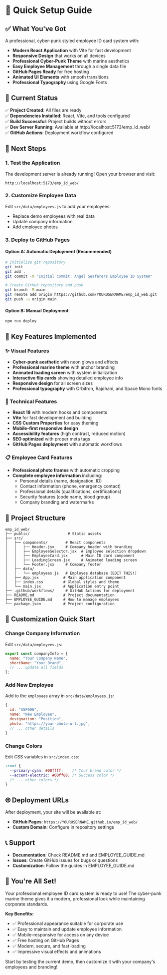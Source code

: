 # 🚀 Quick Setup Guide

## ✅ What You've Got

A professional, cyber-punk styled employee ID card system with:

- **Modern React Application** with Vite for fast development
- **Responsive Design** that works on all devices
- **Professional Cyber-Punk Theme** with marine aesthetics
- **Easy Employee Management** through a single data file
- **GitHub Pages Ready** for free hosting
- **Animated UI Elements** with smooth transitions
- **Professional Typography** using Google Fonts

## 🎯 Current Status

✅ **Project Created**: All files are ready  
✅ **Dependencies Installed**: React, Vite, and tools configured  
✅ **Build Successful**: Project builds without errors  
✅ **Dev Server Running**: Available at http://localhost:5173/emp_id_web/  
✅ **GitHub Actions**: Deployment workflow configured  

## 🚀 Next Steps

### 1. Test the Application
The development server is already running! Open your browser and visit:
```
http://localhost:5173/emp_id_web/
```

### 2. Customize Employee Data
Edit `src/data/employees.js` to add your employees:
- Replace demo employees with real data
- Update company information
- Add employee photos

### 3. Deploy to GitHub Pages

#### Option A: Automatic Deployment (Recommended)
```bash
# Initialize git repository
git init
git add .
git commit -m "Initial commit: Angel Seafarers Employee ID System"

# Create GitHub repository and push
git branch -M main
git remote add origin https://github.com/YOURUSERNAME/emp_id_web.git
git push -u origin main
```

#### Option B: Manual Deployment
```bash
npm run deploy
```

## 🎨 Key Features Implemented

### ✨ Visual Features
- **Cyber-punk aesthetic** with neon glows and effects
- **Professional marine theme** with anchor branding
- **Animated loading screen** with system initialization
- **Interactive flip cards** showing detailed employee info
- **Responsive design** for all screen sizes
- **Professional typography** with Orbitron, Rajdhani, and Space Mono fonts

### 🔧 Technical Features
- **React 18** with modern hooks and components
- **Vite** for fast development and building
- **CSS Custom Properties** for easy theming
- **Mobile-first responsive design**
- **Accessibility features** (high contrast, reduced motion)
- **SEO optimized** with proper meta tags
- **GitHub Pages deployment** with automatic workflows

### 📋 Employee Card Features
- **Professional photo frames** with automatic cropping
- **Complete employee information** including:
  - Personal details (name, designation, ID)
  - Contact information (phone, emergency contact)
  - Professional details (qualifications, certifications)
  - Security features (code name, blood group)
  - Company branding and watermarks

## 📁 Project Structure

```
emp_id_web/
├── public/                 # Static assets
├── src/
│   ├── components/        # React components
│   │   ├── Header.jsx     # Company header with branding
│   │   ├── EmployeeSelector.jsx  # Employee selection dropdown
│   │   ├── EmployeeCard.jsx      # Main ID card component
│   │   ├── LoadingScreen.jsx     # Animated loading screen
│   │   └── Footer.jsx     # Company footer
│   ├── data/
│   │   └── employees.js   # Employee database (EDIT THIS!)
│   ├── App.jsx           # Main application component
│   ├── index.css         # Global styles and theme
│   └── main.jsx          # Application entry point
├── .github/workflows/     # GitHub Actions for deployment
├── README.md             # Project documentation
├── EMPLOYEE_GUIDE.md     # How to manage employees
└── package.json          # Project configuration
```

## 🎯 Customization Quick Start

### Change Company Information
Edit `src/data/employees.js`:
```javascript
export const companyInfo = {
  name: "Your Company Name",
  shortName: "Your Brand",
  // ... update all fields
};
```

### Add New Employee
Add to the `employees` array in `src/data/employees.js`:
```javascript
{
  id: "ASF006",
  name: "New Employee",
  designation: "Position",
  photo: "https://your-photo-url.jpg",
  // ... other details
}
```

### Change Colors
Edit CSS variables in `src/index.css`:
```css
:root {
  --primary-cyan: #00ffff;    /* Your brand color */
  --accent-electric: #00ff88; /* Success color */
  /* ... other colors */
}
```

## 🌐 Deployment URLs

After deployment, your site will be available at:
- **GitHub Pages**: `https://YOURUSERNAME.github.io/emp_id_web/`
- **Custom Domain**: Configure in repository settings

## 📞 Support

- **Documentation**: Check README.md and EMPLOYEE_GUIDE.md
- **Issues**: Create GitHub issues for bugs or questions
- **Customization**: Follow the guides in EMPLOYEE_GUIDE.md

## 🎉 You're All Set!

Your professional employee ID card system is ready to use! The cyber-punk marine theme gives it a modern, professional look while maintaining corporate standards.

**Key Benefits:**
- ✅ Professional appearance suitable for corporate use
- ✅ Easy to maintain and update employee information
- ✅ Mobile-responsive for access on any device
- ✅ Free hosting on GitHub Pages
- ✅ Modern, secure, and fast loading
- ✅ Impressive visual effects and animations

Start by testing the current demo, then customize it with your company's employees and branding!